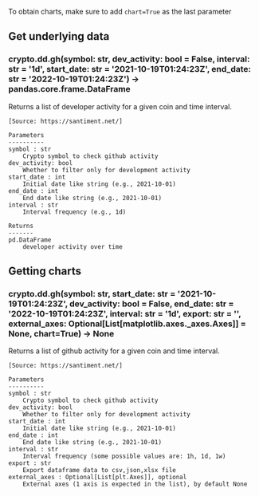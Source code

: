To obtain charts, make sure to add `chart=True` as the last parameter

## Get underlying data 
### crypto.dd.gh(symbol: str, dev_activity: bool = False, interval: str = '1d', start_date: str = '2021-10-19T01:24:23Z', end_date: str = '2022-10-19T01:24:23Z') -> pandas.core.frame.DataFrame

Returns  a list of developer activity for a given coin and time interval.

    [Source: https://santiment.net/]

    Parameters
    ----------
    symbol : str
        Crypto symbol to check github activity
    dev_activity: bool
        Whether to filter only for development activity
    start_date : int
        Initial date like string (e.g., 2021-10-01)
    end_date : int
        End date like string (e.g., 2021-10-01)
    interval : str
        Interval frequency (e.g., 1d)

    Returns
    -------
    pd.DataFrame
        developer activity over time

## Getting charts 
### crypto.dd.gh(symbol: str, start_date: str = '2021-10-19T01:24:23Z', dev_activity: bool = False, end_date: str = '2022-10-19T01:24:23Z', interval: str = '1d', export: str = '', external_axes: Optional[List[matplotlib.axes._axes.Axes]] = None, chart=True) -> None

Returns a list of github activity for a given coin and time interval.

    [Source: https://santiment.net/]

    Parameters
    ----------
    symbol : str
        Crypto symbol to check github activity
    dev_activity: bool
        Whether to filter only for development activity
    start_date : int
        Initial date like string (e.g., 2021-10-01)
    end_date : int
        End date like string (e.g., 2021-10-01)
    interval : str
        Interval frequency (some possible values are: 1h, 1d, 1w)
    export : str
        Export dataframe data to csv,json,xlsx file
    external_axes : Optional[List[plt.Axes]], optional
        External axes (1 axis is expected in the list), by default None
